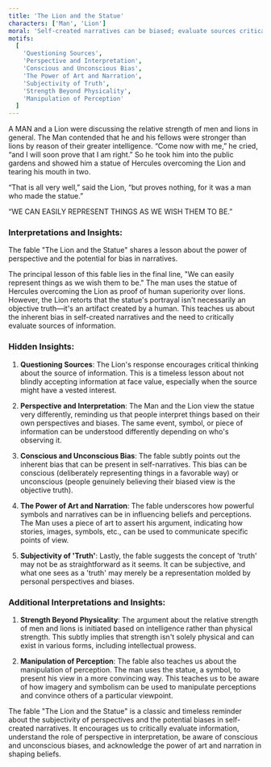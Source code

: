 ```yaml
---
title: 'The Lion and the Statue'
characters: ['Man', 'Lion']
moral: 'Self-created narratives can be biased; evaluate sources critically.'
motifs:
  [
    'Questioning Sources',
    'Perspective and Interpretation',
    'Conscious and Unconscious Bias',
    'The Power of Art and Narration',
    'Subjectivity of Truth',
    'Strength Beyond Physicality',
    'Manipulation of Perception'
  ]
---
```


A MAN and a Lion were discussing the relative strength of men and lions in general. The Man contended that he and his fellows were stronger than lions by reason of their greater intelligence. “Come now with me,” he cried, “and I will soon prove that I am right.” So he took him into the public gardens and showed him a statue of Hercules overcoming the Lion and tearing his mouth in two.

“That is all very well,” said the Lion, “but proves nothing, for it was a man who made the statue.”

“WE CAN EASILY REPRESENT THINGS AS WE WISH THEM TO BE.”

### Interpretations and Insights:

The fable "The Lion and the Statue" shares a lesson about the power of perspective and the potential for bias in narratives.

The principal lesson of this fable lies in the final line, "We can easily represent things as we wish them to be." The man uses the statue of Hercules overcoming the Lion as proof of human superiority over lions. However, the Lion retorts that the statue's portrayal isn't necessarily an objective truth—it's an artifact created by a human. This teaches us about the inherent bias in self-created narratives and the need to critically evaluate sources of information.

### Hidden Insights:

1. **Questioning Sources**: The Lion's response encourages critical thinking about the source of information. This is a timeless lesson about not blindly accepting information at face value, especially when the source might have a vested interest.

2. **Perspective and Interpretation**: The Man and the Lion view the statue very differently, reminding us that people interpret things based on their own perspectives and biases. The same event, symbol, or piece of information can be understood differently depending on who's observing it.

3. **Conscious and Unconscious Bias**: The fable subtly points out the inherent bias that can be present in self-narratives. This bias can be conscious (deliberately representing things in a favorable way) or unconscious (people genuinely believing their biased view is the objective truth).

4. **The Power of Art and Narration**: The fable underscores how powerful symbols and narratives can be in influencing beliefs and perceptions. The Man uses a piece of art to assert his argument, indicating how stories, images, symbols, etc., can be used to communicate specific points of view.

5. **Subjectivity of 'Truth'**: Lastly, the fable suggests the concept of 'truth' may not be as straightforward as it seems. It can be subjective, and what one sees as a 'truth' may merely be a representation molded by personal perspectives and biases.

### Additional Interpretations and Insights:

1. **Strength Beyond Physicality**: The argument about the relative strength of men and lions is initiated based on intelligence rather than physical strength. This subtly implies that strength isn't solely physical and can exist in various forms, including intellectual prowess.

2. **Manipulation of Perception**: The fable also teaches us about the manipulation of perception. The man uses the statue, a symbol, to present his view in a more convincing way. This teaches us to be aware of how imagery and symbolism can be used to manipulate perceptions and convince others of a particular viewpoint.

The fable "The Lion and the Statue" is a classic and timeless reminder about the subjectivity of perspectives and the potential biases in self-created narratives. It encourages us to critically evaluate information, understand the role of perspective in interpretation, be aware of conscious and unconscious biases, and acknowledge the power of art and narration in shaping beliefs.

